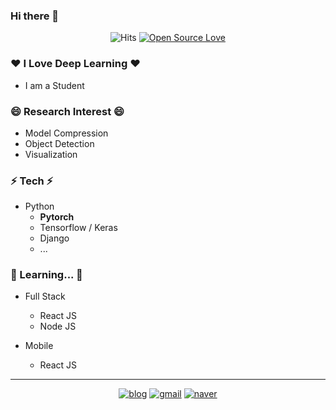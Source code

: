 ### Hi there 👋

<div align=center>

![Hits](https://hits.seeyoufarm.com/api/count/incr/badge.svg?url=https://github.com/jjeamin)
[![Open Source Love](https://badges.frapsoft.com/os/v1/open-source.svg?v=103)](https://github.com/jjeamin)

</div>

### ❤️ I Love Deep Learning ❤️

- I am a Student

### 😄 Research Interest 😄

- Model Compression
- Object Detection
- Visualization

### ⚡ Tech ⚡

- Python
   + **Pytorch**
   + Tensorflow / Keras
   + Django
   + ...

### 🤔 Learning... 🤔

- Full Stack
  + React JS
  + Node JS
 
- Mobile
  + React JS

------

<div align=center>

[![blog](https://img.shields.io/badge/Blog-Here-blue?style=for-the-badge)](https://jjeamin.github.io/)
[![gmail](https://img.shields.io/badge/Gmail-Here-red?style=for-the-badge)](woalsdl600@gmail.com)
[![naver](https://img.shields.io/badge/Naver-Here-green?style=for-the-badge)](woalsdl500@naver.com)

</div>
